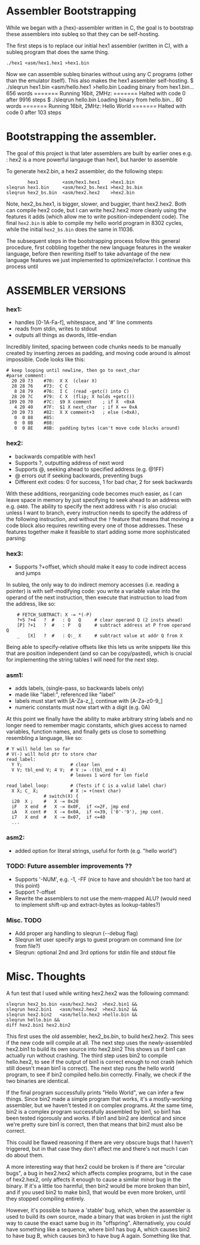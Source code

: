 # Assembler Bootstrapping

While we began with a (hex)-assembler written in C, the goal is to bootstrap these assemblers into subleq so that they can be self-hosting.

The first steps is to replace our initial hex1 assembler (written in C), with a subleq
program that does the same thing.

`./hex1 <asm/hex1.hex1 >hex1.bin`

Now we can assemble subleq binaries without using any C programs (other than the emulator itself). This also makes the hex1 assembler self-hosting.
    $ ./sleqrun hex1.bin  <asm/hello.hex1 >hello.bin
        Loading binary from hex1.bin... 656 words
        ======= Running 16bit, 2MHz:
        ======= Halted with code 0 after 9916 steps
    $ ./sleqrun hello.bin
        Loading binary from hello.bin... 80 words
        ======= Running 16bit, 2MHz:
        Hello World
        ======= Halted with code 0 after 103 steps


# Bootstrapping the assembler.

The goal of this project is that later assemblers are built by earlier ones
e.g. : hex2 is a more powerful langauge than hex1, but harder to assemble

To generate hex2.bin, a hex2 assembler, do the following steps:

            hex1         <asm/hex1.hex1    >hex1.bin
    sleqrun hex1.bin     <asm/hex2_bs.hex1 >hex2_bs.bin
    sleqrun hex2_bs.bin  <asm/hex2.hex2    >hex2.bin

Note, hex2\_bs.hex1, is bigger, slower, and buggier, thant hex2.hex2.
Both can compile hex2 code, but I can write hex2.hex2 more cleanly using the features it adds (which allow me to write position-independent code). The final `hex2.bin` is able to compile my hello world program in 8302 cycles, while the initial `hex2_bs.bin` does the same in 11036.

The subsequent steps in the bootstrapping process follow this general procedure,
first cobbling together the new language features in the weaker language, before then rewriting itself to take advantage of the new language features we just implemented to optimize/refactor. I continue this process until


# ASSEMBLER VERSIONS

### hex1:
- handles [0-1A-Fa-f], whitespace, and '#' line comments
- reads from stdin, writes to stdout
- outputs all things as dwords, little-endian

Incredibly limited, spacing between code chunks needs to be manually created by inserting zeroes as padding, and moving code around is almost impossible.
Code looks like this:

    # keep looping until newline, then go to next_char
    #parse_comment:
      20 20 73    #70:  X X  (clear X)
      28 28 76    #73:  C C
       8 28 79    #76:  I C  (read -getc() into C)
      28 20 7C    #79:  C X  (flip; X holds +getc())
     109 20 70    #7C:  $9 X comment    ; if X  <0xA
       4 20 40    #7F:  $1 X next_char  ; if X == 0xA
      20 20 73    #82:  X X comment+3   ; else (>0xA),
       0  0 88    #85:
       0  0 8B    #88:
       0  0 8E    #8B:  padding bytes (can't move code blocks around)

### hex2:
- backwards compatible with hex1
- Supports ?, outputting address of next word
- Supports @, seeking ahead to specified address (e.g. @1FF)
- @ errors out if seeking backwards, preventing bugs
- Different exit codes: 0 for success, 1 for bad char, 2 for seek backwards

With these additions, reorganizing code becomes much easier, as I can leave space in memory by just specifying to seek ahead to an address with e.g. `@480`. The ability to specify the next address with `?` is also crucial: unless I want to branch, every instruction needs to specify the address of the following instruction, and without the `?` feature that means that moving a code block also requires rewriting every one of those addresses. These features together make it feasible to start adding some more sophisticated parsing:

### hex3:
- Supports ?+offset, which should make it easy to code indirect access and jumps

In subleq, the only way to do indirect memory accesses (i.e. reading a pointer) is with self-modifying code: you write a variable value into the operand of the next instruction, then execute that instruction to load from the address, like so:

```
    # FETCH_SUBTRACT: X -= *(-P)
    ?+5 ?+4   ?  #   : Q   Q     # clear operand Q (2 insts ahead)
    [P] ?+1   ?  #   : P   Q     # subtract address at P from operand Q
    _   [X]   ?  #   : Q:_ X     # subtract value at addr Q from X
```

Being able to specify-relative offsets like this lets us write snippets like this that are position independent (and so can be copy/pasted), which is crucial for implementing the string tables I will need for the next step.

### asm1:
- adds labels, (single-pass, so backwards labels only)
- made like "label:", referenced like "label"
- labels must start with [A-Za-z_], continue with [A-Za-z0-9\_]
- numeric constants must now start with a digit (e.g. 0A)

At this point we finally have the ability to make arbitrary string labels and no longer need to remember magic constants, which gives access to named variables, function names, and finally gets us close to something resembling a language, like so:

    # Y will hold len so far
    # V(-) will hold ptr to store char
    read_label:
      Y Y;                  # clear len
      V V; tbl_end V; 4 V;  # V := -(tbl_end + 4)
                            # leaves 1 word for len field

    read_label_loop:        # (Tests if C is a valid label char)
      X X; C_ X;            # X := +(next char)
                  # switch(X) {
      i20  X ;    #   X -= 0x20
      iF   X end  #   X -= 0x0F,  if <=2F, jmp end
      iA   X cont #   X -= 0x0A,  if <=39, ('0'-'9'), jmp cont.
      i7   X end  #   X -= 0x07,  if <=40
      ...

### asm2:
- added option for literal strings, useful for forth (e.g. "hello world")

### TODO: Future assembler improvements ??
- Supports '-NUM', e.g. -1, -FF (nice to have and shouldn't be too hard at this point)
- Support ?-offset
- Rewrite the assemblers to not use the mem-mapped ALU?
  (would need to implement shift-up and extract-bytes as lookup-tables?)

### Misc. TODO
- Add proper arg handling to sleqrun (--debug flag)
- Sleqrun let user specify args to guest program on command line (or from file?)
- Sleqrun: optional 2nd and 3rd options for stdin file and stdout file

# Misc. Thoughts

A fun test that I used while writing hex2.hex2 was the following command:

    sleqrun hex2_bs.bin <asm/hex2.hex2  >hex2.bin1 &&
    sleqrun hex2.bin1   <asm/hex2.hex2  >hex2.bin2 &&
    sleqrun hex2.bin2   <asm/hello.hex2 >hello.bin &&
    sleqrun hello.bin &&
    diff hex2.bin1 hex2.bin2

This first uses the old assembler, hex2\_bs.bin, to build hex2.hex2. This sees if the new code will compile at all.
The next step uses the newly-assembled hex2.bin1 to build its own source into hex2.bin2
This shows us if bin1 can actually run without crashing.
The third step uses bin2 to compile hello.hex2, to see if the output of bin1 is correct enough to not crash (which still doesn't mean bin1 is correct).
The next step runs the hello world program, to see if bin2 compiled hello.bin correctly.
Finally, we check if the two binaries are identical.


If the final program successfully prints "Hello World", we can infer a few things.
Since bin2 made a simple program that works, it's a mostly-working assembler, but we haven't tested it on complex programs.
At the same time, bin2 is a complex program successfully assembled by bin1,
so bin1 has been tested rigorously and works.
If bin1 and bin2 are identical
and since we're pretty sure bin1 is correct, then that means that bin2 must also be correct.


This could be flawed reasoning if there are very obscure bugs that I haven't triggered, but in that case they don't affect me and there's not much I can do about them.

A more interesting way that hex2 could be broken is if there are "circular bugs", a bug in hex2.hex2 which affects complex programs, but in the case of hex2.hex2, only affects it enough to cause a similar minor bug in the binary. If it's a little too harmful, then bin2 would be more broken than bin1, and if you used bin2 to make bin3, that would be even more broken, until they stopped compiling entirely.

However, it's possible to have a 'stable' bug, which, when the assembler is used to build its own source, made a binary that was broken in just the right way to cause the exact same bug in its "offspring". Alternatively, you could have something like a sequence, where bin1 has bug A, which causes bin2 to have bug B, which causes bin3 to have bug A again. Something like that.

